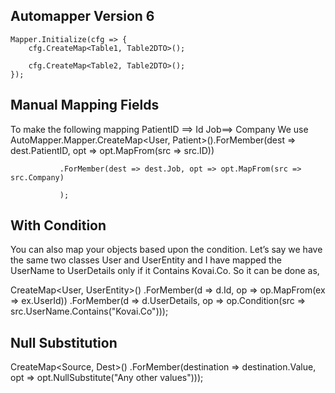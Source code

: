 ## Automapper Version 6

    Mapper.Initialize(cfg => {
        cfg.CreateMap<Table1, Table2DTO>();

        cfg.CreateMap<Table2, Table2DTO>();
    });


## Manual Mapping Fields
To make the following mapping
PatientID ==> Id
Job==> Company
We use
AutoMapper.Mapper.CreateMap<User, Patient>().ForMember(dest => dest.PatientID, opt => opt.MapFrom(src => src.ID))  
  
               .ForMember(dest => dest.Job, opt => opt.MapFrom(src => src.Company)  
  
               ); 

## With Condition 

You can also map your objects based upon the condition. Let’s say we have the same two classes User and UserEntity and I have mapped the UserName to UserDetails only if it Contains Kovai.Co. So it can be done as,

CreateMap<User, UserEntity>()
    .ForMember(d => d.Id, op => op.MapFrom(ex => ex.UserId))
    .ForMember(d => d.UserDetails, op => op.Condition(src => src.UserName.Contains("Kovai.Co")));
    
 ## Null Substitution
 CreateMap<Source, Dest>()
    .ForMember(destination => destination.Value, opt => opt.NullSubstitute("Any other values")));
